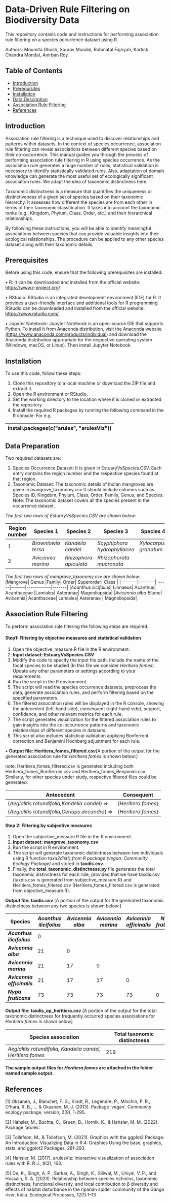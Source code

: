 # Data-Driven Rule Filtering on Biodiversity Data
This repository contains code and instructions for performing association rule filtering on a species occurrence dataset using R. 

Authors: Moumita Ghosh, Sourav Mondal, Rohmatul Fajriyah, Kartick Chandra Mondal, Anirban Roy

## Table of Contents

- [Introduction](#Introduction)
- [Prerequisites](#Prerequisites)
- [Installation](#Installation)
- [Data Description](#DataPreration)
- [Association Rule Filtering](#AssociationRuleFiltering)
- [References](#References)


## Introduction
Association rule filtering is a technique used to discover relationships and patterns within datasets. In the context of species occurrence, association rule filtering can reveal associations between different species based on their co-occurrence.
This manual guides you through the process of performing association rule filtering in R using species occurrence.
As the association rule generates a huge number of rules, statistical validation is necessary to identify statistically validated rules. Also, adaptation of domain knowledge can generate the most useful set of ecologically significant association rules. We adapt the idea of taxonomic distinctness here.
  
Taxonomic distinctness is a measure that quantifies the uniqueness or distinctiveness of a given set of species based on their taxonomic hierarchy. It assesses how different the species are from each other in terms of their taxonomic classification. It takes into account the taxonomic ranks (e.g., Kingdom, Phylum, Class, Order, etc.) and their hierarchical relationships.

By following these instructions, you will be able to identify meaningful associations between species that can provide valuable insights into their ecological relationships. The procedure can be applied to any other species dataset along with their taxonomic details.

## Prerequisites

Before using this code, ensure that the following prerequisites are installed:

•	R: It can be downloaded and installed from the official website: https://www.r-project.org/

•	RStudio: RStudio is an integrated development environment (IDE) for R. It provides a user-friendly interface and additional tools for R programming. RStudio can be downloaded and installed from the official website: https://www.rstudio.com/.

•	Jupyter Notebook: Jupyter Notebook is an open-source IDE that supports Python. 
To install it from Anaconda distribution, visit the Anaconda website (https://www.anaconda.com/products/individual) and download the Anaconda distribution appropriate for the respective operating system (Windows, macOS, or Linux). Then install Jupyter Notebook.


## Installation

To use this code, follow these steps:
1.	Clone this repository to a local machine or download the ZIP file and extract it.
2.	Open the R environment or RStudio.
3.	Set the working directory to the location where it is cloned or extracted the repository.
4.	Install the required R packages by running the following command in the R console: For e.g.

|install.packages(c("arules", "arulesViz"))|
| :- |


## Data Preparation
Two required datasets are:
1.	Species Occurrence Dataset: It is given in EstuaryVsSpecies.CSV.
Each entry contains the region number and the respective species found at that region. 
2.	Taxonomic Dataset: The taxonomic details of Indian mangroves are given in mangrove_taxonomy.csv
 It should include columns such as Species ID, Kingdom, Phylum, Class, Order, Family, Genus, and Species.
Note: The taxonomic dataset covers all the species present in the occurrence dataset.


_The first two rows of EstuaryVsSpecies.CSV are shown below:_

| Region number |  Species 1    | Species 2  | Species 3 | Species 4 | Species 5 | Species 6|
| ------------- | ------------- |------------|-----------|-----------|-----------|----------|
| 1  | _Brownlowia tersa_  |  _Kandelia candel_  |_Scyphiphora hydrophyllacea_|_Xylocarpus granatum_|_Phoenix paludosa_|_Nypa fruticans_|
| 2 |_Avicennia marina_|	_Rhizophora apiculata_ |	_Rhizophorata mucronata_ |             


_The first two rows of  mangrove_taxonomy.csv are shown below:_
|Mangrove|	Genus	|Family|	Order|	Superorder|	Class	|
|--------|--------|------|-------|------------|-------|
|_Acanthus ilicifolius_| Linnaeus|	Acanthus|	Acanthaceae	|Lamiales|	Asteranae| 	Magnoliopsida|
|_Avicennia alba Blume_|	Avicennia|	Acanthaceae|	Lamiales|	Asteranae |	Magnoliopsida|




## Association Rule Filtering

To perform association rule filtering the following steps are required:

#### Step1: Filtering by objective measures and statistical validation

1.	Open the objective_measure.R  file in the R environment.
2.	**Input dataset: EstuaryVsSpecies.CSV** 
3.	Modify the code to specify the input file path. Include the name of the focal species to be studied (In this file we consider _Heritiera fomes_) . Update any other parameters or settings according to your requirements.
4.	Run the script in the R environment.
5.	The script will read the species occurrence datasets, preprocess the data, generate association rules, and perform filtering based on the specified parameters.
6.	The filtered association rules will be displayed in the R console, showing the antecedent (left-hand side), consequent (right-hand side), support, confidence, and other relevant metrics for each rule.
7.	The script generates visualization for the filtered association rules to gain insights into the co-occurrence patterns and taxonomic relationships of different species in  datasets.
8. This script also includes statistical validation applying Bonferroni correction and Benjamini Hochberg adjustment for each rule.


• **Output file: Heritiera_fomes_filtered.csv**[A portion of the output for the generated association rule for _Heritiera fomes_ is shown below:]

note:  Heritiera_fomes_filtered.csv is generated including both Heritiera_fomes_Bonferroni.csv and Heritiera_fomes_Benjamini.csv. Similarly, for other species under study, respective filtered files could be generated.

|Antecedent|Consequent|
|---------------------------------------------|--------------|
|{_Aegialitis rotundifolia,Kandelia candel_} =>| {_Heritiera fomes_}|
|{_Aegialitis rotundifolia,Ceriops decandra_} =>| {_Heritiera fomes_}|

#### Step 2: Filtering by subjective measures

1.	Open the subjective_measure.R file in the    R environment.
2.  **Input dataset: mangrove_taxonomy.csv**
3.	Run the script in R environment.
4.	The script will generate taxonomic distinctness between two individuals using R function _taxa2dist() from R package (vegan: Community Ecology Package)_ and stored in  **taxdis.csv**.
6.	Finally, the **total_taxonomic_distinctness.py** file generates the total taxonomic distinctness for each rule, provided that we have taxdis.csv (taxdis.csv is generated from subjective_measure.R) and Heritiera_fomes_filtered.csv (Heritiera_fomes_filtered.csv is generated from objective_measure.R). 

**Output file: taxdis.csv** [A portion of the output for the generated taxonomic distinctness between any two species is shown below:]

 |Species|_Acanthus ilicifolius_|_Avicennia alba_|_Avicennia marina_|_Avicennia officinalis_|_Nypa fruticans_|
|------------|-----------------|--------------|--------------------|-----------------------|------------------|
|_**Acanthus ilicifolius**_|0 |	     
|_**Avicennia alba**_|21|0|
|_**Avicennia marina**_|21|17|0|
|_**Avicennia officinalis**_|21|17|17|0|
|_**Nypa fruticans**_|73|73|73|73|0|

**Output file: taxdis_op_heritiera.csv** [A portion of the output for the total taxonomic distinctness for frequently occurred species associations for _Heritiera fomes_ is shown below]



 |Species association|Total taxonomic distinctness|
 |-------------------------------------------------------------|-----|
|_Aegialitis rotundifolia, Kandelia candel, Heritiera fomes_ | 219 |


**The sample output files for _Heritiera fomes_ are attached in the folder named sample output.**

## References

[1] Oksanen, J., Blanchet, F. G., Kindt, R., Legendre, P., Minchin, P. R., O’hara, R. B., ... & Oksanen, M. J. (2013). Package ‘vegan’. Community ecology package, version, 2(9), 1-295.

[2] Hahsler, M., Buchta, C., Gruen, B., Hornik, K., & Hahsler, M. M. (2022). Package ‘arules’.

[3] Tollefson, M., & Tollefson, M. (2021). Graphics with the ggplot2 Package: An Introduction. Visualizing Data in R 4: Graphics Using the base, graphics, stats, and ggplot2 Packages, 281-293.

[4] Hahsler, M. (2017). arulesViz: Interactive visualization of association rules with R. R J., 9(2), 163.

[5] De, K., Singh, A. P., Sarkar, A., Singh, K., Siliwal, M., Uniyal, V. P., and Hussain, S. A. (2023). Relationship between species richness, taxonomic distinctness, functional diversity, and local contribution to β diversity and effects of habitat disturbance in the riparian spider community of the Ganga river, India. Ecological Processes, 12(1):1–13



